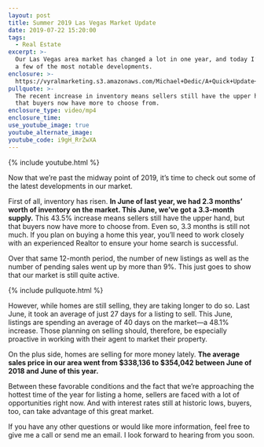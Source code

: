 ```yaml
---
layout: post
title: Summer 2019 Las Vegas Market Update
date: 2019-07-22 15:20:00
tags:
  - Real Estate
excerpt: >-
  Our Las Vegas area market has changed a lot in one year, and today I’ll share
  a few of the most notable developments.
enclosure: >-
  https://vyralmarketing.s3.amazonaws.com/Michael+Dedic/A+Quick+Update+On+Our+Market+-+Dedic+Team+-+Las+Vegas.mp4
pullquote: >-
  The recent increase in inventory means sellers still have the upper hand, but
  that buyers now have more to choose from.
enclosure_type: video/mp4
enclosure_time:
use_youtube_image: true
youtube_alternate_image:
youtube_code: i9gH_RrZwXA
---
```


{% include youtube.html %}

Now that we’re past the midway point of 2019, it’s time to check out some of the latest developments in our market.

First of all, inventory has risen. **In June of last year, we had 2.3 months’ worth of inventory on the market. This June, we’ve got a 3.3-month supply.** This 43.5% increase means sellers still have the upper hand, but that buyers now have more to choose from. Even so, 3.3 months is still not much. If you plan on buying a home this year, you’ll need to work closely with an experienced Realtor to ensure your home search is successful.&nbsp;

Over that same 12-month period, the number of new listings as well as the number of pending sales went up by more than 9%. This just goes to show that our market is still quite active.&nbsp;

{% include pullquote.html %}

However, while homes are still selling, they are taking longer to do so. Last June, it took an average of just 27 days for a listing to sell. This June, listings are spending an average of 40 days on the market—a 48.1% increase. Those planning on selling should, therefore, be especially proactive in working with their agent to market their property.&nbsp;

On the plus side, homes are selling for more money lately. **The average sales price in our area went from $338,136 to $354,042 between June of 2018 and June of this year.&nbsp;**

Between these favorable conditions and the fact that we’re approaching the hottest time of the year for listing a home, sellers are faced with a lot of opportunities right now. And with interest rates still at historic lows, buyers, too, can take advantage of this great market.

If you have any other questions or would like more information, feel free to give me a call or send me an email. I look forward to hearing from you soon.<br>&nbsp;